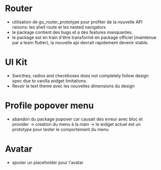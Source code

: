 # Router
- utilisation de go_router_prototype pour profiter de la nouvelle API
  raisons: les shell route et les nested navigators
- le package contient des bugs et a des features manquantes.
- le package est en train d'être transformé en package officiel (maintenue par a team flutter), la nouvelle api devrait rapidement devenir stable.

# UI Kit
- Swicthes, radios and checkboxes does not completely follow design spec  due to vanilla widget limitations.
- Revoir le text theme avec les nouvelles dimensions du design

# Profile popover menu
- abandon du package popover car causait des erreur avec bloc et provider
-> creation du menu à la main
-> le widget actuel est un prototype pour tester le comportement du menu

# Avatar
- ajouter un placeholder pour l'avatar